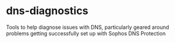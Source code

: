 # dns-diagnostics
Tools to help diagnose issues with DNS, particularly geared around problems getting successfully set up with Sophos DNS Protection
